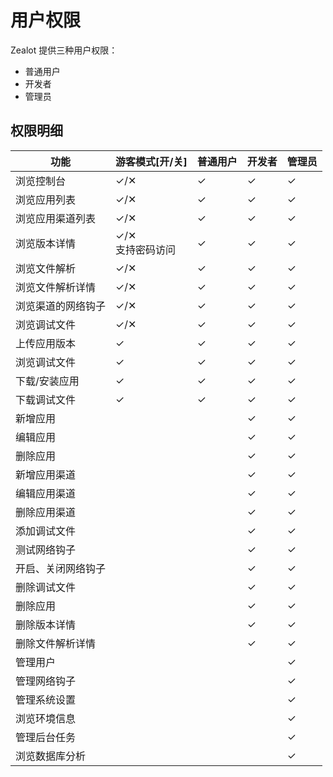 # 用户权限

Zealot 提供三种用户权限：

- 普通用户
- 开发者
- 管理员


## 权限明细

功能 | 游客模式[开/关] | 普通用户 | 开发者 | 管理员
---|---|---|---|---
浏览控制台 | ✓/✕ | ✓ | ✓ | ✓
浏览应用列表 | ✓/✕ | ✓ | ✓ | ✓
浏览应用渠道列表 | ✓/✕ | ✓ | ✓ | ✓
浏览版本详情 | ✓/✕ <br />支持密码访问 | ✓ | ✓ | ✓
浏览文件解析 | ✓/✕ | ✓ | ✓ | ✓
浏览文件解析详情 | ✓/✕ | ✓ | ✓ | ✓
浏览渠道的网络钩子 | ✓/✕ | ✓ | ✓ | ✓
浏览调试文件 | ✓/✕ | ✓ | ✓ | ✓
上传应用版本 | ✓ | ✓ | ✓ | ✓
浏览调试文件 | ✓ | ✓ | ✓ | ✓
下载/安装应用 | ✓ | ✓ | ✓ | ✓
下载调试文件 | ✓ | ✓ | ✓ | ✓
新增应用 |  |  | ✓ | ✓
编辑应用 |  |  | ✓ | ✓
删除应用 |  |  | ✓ | ✓
新增应用渠道 |  |  | ✓ | ✓
编辑应用渠道 |  |  | ✓ | ✓
删除应用渠道 |  |  | ✓ | ✓
添加调试文件 |  |  | ✓ | ✓
测试网络钩子 |  |  | ✓ | ✓
开启、关闭网络钩子 |  |  | ✓ | ✓
删除调试文件 |  |  | ✓ | ✓
删除应用 |  |  | ✓ | ✓
删除版本详情 |  |  | ✓ | ✓
删除文件解析详情 |  |  | ✓ | ✓
管理用户  |  |  |  | ✓
管理网络钩子  |  |  |  | ✓
管理系统设置  |  |  |  | ✓
浏览环境信息  |  |  |  | ✓
管理后台任务  |  |  |  | ✓
浏览数据库分析  |  |  |  | ✓
